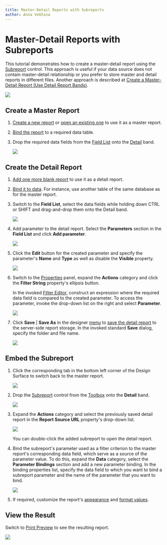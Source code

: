 ```yaml
---
title: Master-Detail Reports with Subreports
author: Anna Vekhina
---
```

# Master-Detail Reports with Subreports

This tutorial demonstrates how to create a master-detail report using the [Subreport](../use-report-elements/use-basic-report-controls/subreport.md) control. This approach is useful if your data source does not contain master-detail relationship or you prefer to store master and detail reports in different files. Another approach is described at [Create a Master-Detail Report (Use Detail Report Bands)](master-detail-reports-with-detail-report-bands.md).

![](../../../images/eurd-web-master-detail-result.png)

## Create a Master Report

1. [Create a new report](../add-new-reports.md) or [open an existing one](../open-reports.md) to use it as a master report.

2. [Bind the report](../bind-to-data.md) to a required data table.

3. Drop the required data fields from the [Field List](../report-designer-tools/ui-panels/field-list.md) onto the [Detail](../introduction-to-banded-reports.md) band.

    ![](../../../images/eurd-web-master-report-layout.png)

## Create the Detail Report

1. [Add one more blank report](../add-new-reports.md) to use it as a detail report.

2. [Bind it to data](../bind-to-data.md). For instance, use another table of the same database as for the master report. 

3. Switch to the **Field List**, select the data fields while holding down CTRL or SHIFT and drag-and-drop them onto the Detail band.
	
	![](../../../images/eurd-web-detail-report-layout.png)

4. Add parameter to the detail report. Select the **Parameters** section in the **Field List** and click **Add parameter**.
	
	![](../../../images/eurd-web-parameters-add-parameter-via-field-list.png)

5. Click the **Edit** button for the created parameter and specify the parameter's **Name** and **Type** as well as disable the **Visible** property.
	
	![](../../../images/eurd-web-detail-report-parameter-settings.png)

6. Switch to the [Properties](../report-designer-tools/ui-panels/properties-panel.md) panel, expand the **Actions** category and click the **Filter String** property's ellipsis button.
	
	In the invoked [Filter Editor](../report-designer-tools/filter-editor.md), construct an expression where the required data field is compared to the created parameter. To access the parameter, invoke the drop-down list on the right and select **Parameter**.
	
	![](../../../images/eurd-web-detail-report-filter-string.png)

7. Click **Save** | **Save As** in the designer [menu](../report-designer-tools/menu.md) to [save the detail report](../save-reports.md) to the server-side report storage. In the invoked standard **Save** dialog, specify the folder and file name.

	![](../../../images/eurd-web-detail-report-save-dialog.png)



## Embed the Subreport

1. Click the corresponding tab in the bottom left corner of the Design Surface to switch back to the master report.
	
	![](../../../images/eurd-web-master-report-subreport-switch-between-reports.png)

2. Drop the [Subreport](../use-report-elements/use-basic-report-controls/subreport.md) control from the [Toolbox](../report-designer-tools/toolbox.md) onto the **Detail** band.
	
	![](../../../images/eurd-web-master-report-add-subreport.png)

3. Expand the **Actions** category and select the previously saved detail report in the **Report Source URL** property's drop-down list.
	
	![](../../../images/eurd-web-master-report-subreport-report-source-url.png)

	You can double-click the added subreport to open the detail report.
	
4. Bind the subreport's parameter used as a filter criterion to the master report's corresponding data field, which serve as a source of the parameter value. To do this, expand the **Data** category, select the **Parameter Bindings** section and add a new parameter binding.  In the binding properties list, specify the data field to which you want to bind a subreport parameter and the name of the parameter that you want to bind.
	
	![](../../../images/eurd-web-master-report-subreport-parameter-binding.png)
	
5. If required, customize the report's [appearance](../customize-appearance.md) and [format values](../shape-report-data/format-data.md).

## View the Result

Switch to [Print Preview](../preview-print-and-export-reports.md) to see the resulting report.

![](../../../images/eurd-web-master-detail-result.png)